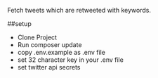 Fetch tweets which are retweeted with keywords.

##setup
* Clone Project
* Run composer update
* copy .env.example as .env file
* set 32 character key in your .env file
* set twitter api secrets
